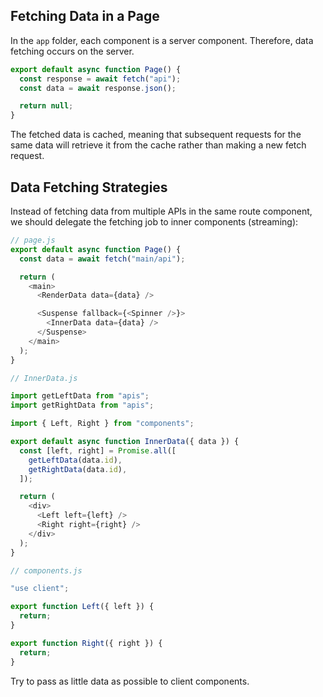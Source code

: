 ## Fetching Data in a Page

In the `app` folder, each component is a server component. Therefore, data fetching occurs on the server.

```jsx
export default async function Page() {
  const response = await fetch("api");
  const data = await response.json();

  return null;
}
```

The fetched data is cached, meaning that subsequent requests for the same data will retrieve it from the cache rather than making a new fetch request.

## Data Fetching Strategies

Instead of fetching data from multiple APIs in the same route component, we should delegate the fetching job to inner components (streaming):

```js
// page.js
export default async function Page() {
  const data = await fetch("main/api");

  return (
    <main>
      <RenderData data={data} />

      <Suspense fallback={<Spinner />}>
        <InnerData data={data} />
      </Suspense>
    </main>
  );
}
```

```js
// InnerData.js

import getLeftData from "apis";
import getRightData from "apis";

import { Left, Right } from "components";

export default async function InnerData({ data }) {
  const [left, right] = Promise.all([
    getLeftData(data.id),
    getRightData(data.id),
  ]);

  return (
    <div>
      <Left left={left} />
      <Right right={right} />
    </div>
  );
}
```

```js
// components.js

"use client";

export function Left({ left }) {
  return;
}

export function Right({ right }) {
  return;
}
```

Try to pass as little data as possible to client components.
